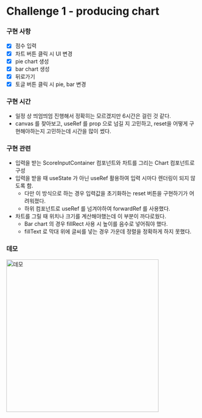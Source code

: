 # Challenge 1 - producing chart


### 구현 사항
- [x] 점수 입력
- [x] 차트 버튼 클릭 시 UI 변경
- [x] pie chart 생성
- [x] bar chart 생성
- [x] 뒤로가기
- [x] 토글 버튼 클릭 시 pie, bar 변경

### 구현 시간
- 일정 상 띄엄띄엄 진행해서 정확히는 모르겠지만 6시간은 걸린 것 같다.
- canvas 를 찾아보고, useRef 를 prop 으로 넘길 지 고민하고, reset을 어떻게 구현해야하는지 고민하는데 시간을 많이 썼다.

### 구현 관련
- 입력을 받는 ScoreInputContainer 컴포넌트와 차트를 그리는 Chart 컴포넌트로 구성
- 입력을 받을 때 useState 가 아닌 useRef 활용하여 입력 시마다 렌더링이 되지 않도록 함.
  - 다만 이 방식으로 하는 경우 입력값을 초기화하는 reset 버튼을 구현하기가 어려워졌다.
  - 하위 컴포넌트로 useRef 를 넘겨야하여 forwardRef 를 사용했다. 
- 차트를 그릴 때 위치나 크기를 계산해야했는데 이 부분이 까다로웠다.
  - Bar chart 의 경우 fillRect 사용 시 높이를 음수로 넣어줘야 했다.
  - fillText 로 막대 위에 글씨를 넣는 경우 가운데 정렬을 정확하게 하지 못했다.

### 데모
<img src="https://github.com/teamCoSaIn/trilo-fe/assets/90082464/0dc15157-0b0c-4ba6-91f6-51fb67092e3d" width="400" alt="데모"/>
